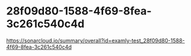 # 28f09d80-1588-4f69-8fea-3c261c540c4d
https://sonarcloud.io/summary/overall?id=examly-test_28f09d80-1588-4f69-8fea-3c261c540c4d
